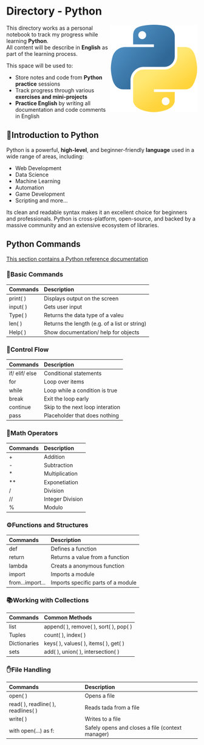 # Directory - Python</br>
<img align="right"  src="Media/python_5968350.png" alt="bot" width="230">

This directory works as a personal notebook to track my progress while learning **Python**.</br>
All content will be describe in **English** as part of the learning process.

This space will be used to:

- Store notes and code from **Python practice** sessions
- Track progress through various **exercises and mini-projects**
- **Practice English** by writing all documentation and code comments in English

## 🐍Introduction to Python

Python is a powerful, **high-level**, and beginner-friendly **language** used in a wide range of areas, including:

- Web Development
- Data Science 
- Machine Learning 
- Automation 
- Game Development 
- Scripting and more...

Its clean and readable syntax makes it an excellent choice for beginners and professionals. Python is cross-platform, open-source, and backed by a massive community and an extensive ecosystem of libraries.

## Python Commands
[This section contains a Python reference documentation](https://www.w3schools.com/python/python_reference.asp)

### 📌Basic Commands
|Commands|Description|
|:--------|:-------|
|print( )|Displays output on the screen|
|input( )|Gets user input|
|Type( )|Returns the data type of a valeu|
|len( )|Returns the length (e.g. of a list or string)|
|Help( )|Show documentation/ help for objects|

### 🔁Control Flow
|Commands|Description|
|:--------|:-------|
|if/ elif/ else|Conditional statements|
|for|Loop over items|
|while|Loop while a condition is true|
|break|Exit the loop early|
|continue|Skip to the next loop interation|
|pass|Placeholder that does nothing|

### 🔢Math Operators
|Commands|Description|
|:--------|:-------|
|+|Addition|
|-|Subtraction|
|*|Multiplication|
|**|Exponetiation|
|/|Division|
|//|Integer Division|
|%|Modulo|

### ⚙️Functions and Structures
|Commands|Description|
|:--------|:-------|
|def|Defines a function|
|return|Returns a value from a function|
|lambda|Creats a anonymous function|
|import|Imports a module|
|from...import...|Imports specific parts of a module|

### 📚Working with Collections
|Commands|Common Methods|
|:--------|:-------|
|list|append( ), remove( ), sort( ), pop( )|
|Tuples|count( ), index( )|
|Dictionaries|keys( ), values( ), items( ), get( )|
|sets|add( ), union( ), intersection( )|

### ✋File Handling
|Commands|Description|
|:--------|:-------|
|open( )|Opens a file|
|read( ), readline( ), readlines( )|Reads tada from a file|
|write( )|Writes to a file|
|with open(...) as f:|Safely opens and closes a file (context manager)|
